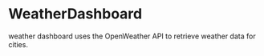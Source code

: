 # WeatherDashboard
weather dashboard uses the OpenWeather API to retrieve weather data for cities. 
